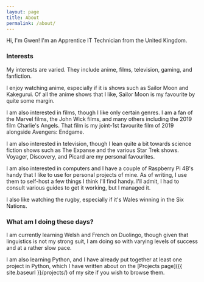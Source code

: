 ```yaml
---
layout: page
title: About
permalink: /about/
---
```


Hi, I'm Gwen! I'm an Apprentice IT Technician from the United Kingdom.

### Interests

My interests are varied. They include anime, films, television, gaming, and fanfiction.

I enjoy watching anime, especially if it is shows such as Sailor Moon and Kakegurui. Of all the anime shows that I like, Sailor Moon is my favourite by quite some margin.

I am also interested in films, though I like only certain genres. I am a fan of the Marvel films, the John Wick films, and many others including the 2019 film Charlie's Angels. That film is my joint-1st favourite film of 2019 alongside Avengers: Endgame.

I am also interested in television, though I lean quite a bit towards science fiction shows such as The Expanse and the various Star Trek shows. Voyager, Discovery, and Picard are my personal favourites.

I am also interested in computers and I have a couple of Raspberry Pi 4B's handy that I like to use for personal projects of mine. As of writing, I use them to self-host a few things I think I'll find handy. I'll admit, I had to consult various guides to get it working, but I managed it.

I also like watching the rugby, especially if it's Wales winning in the Six Nations.

### What am I doing these days?

I am currently learning Welsh and French on Duolingo, though given that linguistics is not my strong suit, I am doing so with varying levels of success and at a rather slow pace.

I am also learning Python, and I have already put together at least one project in Python, which I have written about on the [Projects page]({{ site.baseurl }}/projects/) of my site if you wish to browse them.
